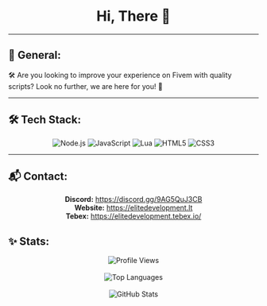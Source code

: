<h1 align="center">Hi, There 👋</h1>

---

## 💫 General:  
🛠️  Are you looking to improve your experience on Fivem with quality scripts? Look no further, we are here for you!  🔧

---

## 🛠️ Tech Stack:  
<p align="center">
  <img src="https://img.shields.io/badge/Node.js-339933?style=for-the-badge&logo=node.js&logoColor=white" alt="Node.js">
  <img src="https://img.shields.io/badge/JavaScript-F7DF1E?style=for-the-badge&logo=javascript&logoColor=black" alt="JavaScript">
  <img src="https://img.shields.io/badge/Lua-2C2D72?style=for-the-badge&logo=lua&logoColor=white" alt="Lua">
  <img src="https://img.shields.io/badge/HTML5-E34F26?style=for-the-badge&logo=html5&logoColor=white" alt="HTML5">
  <img src="https://img.shields.io/badge/CSS3-1572B6?style=for-the-badge&logo=css3&logoColor=white" alt="CSS3">
</p>

---

## 📬 Contact:  
<p align="center">
  <b>Discord:</b> <a href="https://discord.gg/9AG5QuJ3CB">https://discord.gg/9AG5QuJ3CB</a> <br>
  <b>Website:</b> <a href="https://elitedevelopment.lt">https://elitedevelopment.lt</a> <br>
  <b>Tebex:</b> <a href="https://elitedevelopment.lt">https://elitedevelopment.tebex.io/</a> <br>
</p>


## ✨ Stats: 

<div align="center">
  <img src="https://komarev.com/ghpvc/?username=EliteDevelopmentX&color=brightgreen&style=for-the-badge" alt="Profile Views" />
  <br><br>
  <img src="https://github-readme-stats.vercel.app/api/top-langs/?username=Br1tas&layout=compact&theme=radical" alt="Top Languages" />
  <br><br>
  <img src="https://github-readme-stats.vercel.app/api?username=Br1tas&show_icons=true&theme=radical" alt="GitHub Stats" />
</div>
